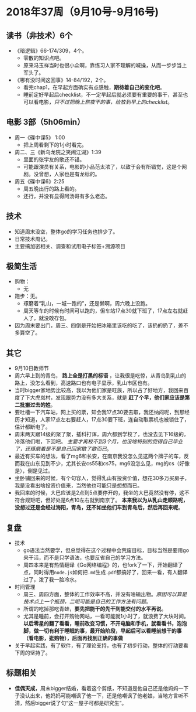 # 2018年37周（9月10号-9月16号)

## 读书（非技术）6个

+ 《暗逻辑》66-174/309，4个。
  + 零散的知识点吧。
  + 原来冯玉祥当时也很小众啊，靠练习人家不理解的喊操，从而一步步当上军头了。
+ 《哪有没时间这回事》14-84/192，2个。
  + 看完chap1，在早起方面确实有点感触，**期待着自己的变化吧**。
  + 睡前定好早起后checklist，不一定早起后就必须要有重要的事干，甚至也可以看电影，*只不过把晚上熬夜干的事，给放到早上的checklist*。

## 电影 3部（5h06min）

+ 周一《碟中谍5》 1:00
  + 把上周看剩下的1小时看完。
+ 周二、三《新乌龙院之笑闹江湖》1:39
  + 里面的张学友的歌还不错。
  + 可能跟演员有关系，电影的小品范太浓了，以致于会有所错觉，这是个网剧。没曾想，人家也是有龙标的。
+ 周五《碟中谍6》2:25
  + 周五晚出行的路上看的。
  + 还行，并没有显得阿汤哥有多么老态。

## 技术

+ 知道周末没空，整体go的学习任务也排少了。
+ 日常技术周记。
+ 主要搞加密相关、调查和试用电子标签+溯源项目

## 极简生活

+ 购物：
  + 无
+ 跑步：无。
  + 琢磨着“乳山，一城一跑的”，还是懒啊，周六晚上没跑。
  + 周天等车的时候有时间可以跑的，但车站17点30就下班了，17点左右就赶人了，就没敢存包。
+ 因为周末要出门，周三、四倒是开始把冰箱里该吃的吃了，该扔的扔了，差不多算空了。

## 其它

+ 9月10日教师节
+ 周六早上到的青岛， **路上全是打黑的标语** ，让我很是吃惊，从青岛到乳山的路上，没怎么看到，高速路口也有电子显示，乳山市区也有。
+ 当时bigger家地势比较高，我以为他们家是旺族，所以占了好地方，我回来百度了下大虎岚村，发现跟势力没有多大关系，就是 **赶了个早，他们家应该是第二批搬过去的姓**。
+ 要吐槽一下汽车站，网上买的票，知会我17点30要去取，我还纳闷呢，到那经历才知道，人家17点左右要赶人，17点30要下班，连自动取票机也被锁住了，估计都断电了。
+ 周末两天跟14级的聚了聚，插科打诨，周六都到学校了，也没去见下16级的，冷落他们啦，下回吧。 *主要才离校不到3个月，也没啥特别的觉得自己毕业了，还琢磨着是不是自己回家歇了歇而已*。
+ 最近有买车的想法，看了mg6和长安，在南京我没怎么见这两个牌子的车，反而我在山东见到不少，尤其长安cs55和cs75，mg6没怎么见，mg的cs（好像是），倒是见过。
+ 坐卧铺回来的时候，有个句容人，觉得乳山有投资价值，想花30多万买房子，我是没看出啥投资价值来，当然他也可能只是想想而已。
+ 我回来的时候，大巴应该是2点到5点要停开的，我坐的大巴竟然没有停，这不符合规矩吧，但好处是6点10左右就到南京了。 **本来我以为从乳山走顺路呢，没想过还是会经过海阳，青岛，还不如坐他们车到青岛后，然后再回来呢**。

## 复盘

+ 技术
  + go语法当然要学，但总觉得在这个过程中会荒废目标，目标当然是要用go来干活，而不是只学语法，也要反省自己的学习方法。
  + 周四本来是有热情翻译《Go网络编程》的，也fork了一下，开始翻译了点，同时得用`node.js`如何把`.md`生成`.pdf`都搞好了，回来一看，有人翻译过了，泼了我一脸冷水。
+ 时间管理
  + 周三、周四方面，整体的工作效率不高，并没有啥输出物。*原因可以算是技术点上一个瓶颈，二呢可能是自己的工作方法有问题*。
  + 所谓的吃掉那吃青蛙，**要先把能干的先干到能交付的水平再说**。
  + 尤其是睡前，会打开购物网站，一看可能就1小时了，就浪费了大块时间。**以后零星的翻了看看，睡前改变习惯，不开电脑和手机，就看看书，泡泡脚，做一切有利于睡眠的事，最开始阶段，早起后可以看睡前想干的事（看电影，逛购物），后面再找到正确的事做**
+ 关于早起实践，有了软件，有了理论支持，也有了初步行动，整体的行动要看下周的坚持了。

## 标题相关

+ **佳偶天成**，周末bigger结婚，看着这个剪纸，不知道是他自己还是他妈妈一下子没认出来，他妈妈可能嘲讽了他一下，还是他嘲讽了他老娘，当地方言听不清，然后bigger说了句“这一屋子可都是研究生”。
